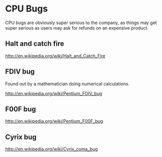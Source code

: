 # CPU Bugs

CPU bugs are obviously super serious to the company, as things may get super serious as users may ask for refunds on an expensive product.

## Halt and catch fire

<http://en.wikipedia.org/wiki/Halt_and_Catch_Fire>

## FDIV bug

Found out by a mathematician doing numerical calculations.

<http://en.wikipedia.org/wiki/Pentium_FDIV_bug>

## F00F bug

<http://en.wikipedia.org/wiki/Pentium_F00F_bug>

## Cyrix bug

<http://en.wikipedia.org/wiki/Cyrix_coma_bug>
